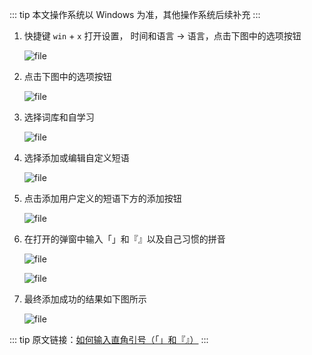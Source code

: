 ::: tip
本文操作系统以 Windows 为准，其他操作系统后续补充
:::

1. 快捷键 `win` + `x` 打开设置， 时间和语言 -> 语言，点击下图中的选项按钮

    ![file](/images/如何输入直角引号（「」和『』）/option_1.png)

2. 点击下图中的选项按钮

    ![file](/images/如何输入直角引号（「」和『』）/option_2.png)

3. 选择词库和自学习

    ![file](/images/如何输入直角引号（「」和『』）/ciku.png)

4. 选择添加或编辑自定义短语

    ![file](/images/如何输入直角引号（「」和『』）/add_phrase.png)

5. 点击添加用户定义的短语下方的添加按钮

    ![file](/images/如何输入直角引号（「」和『』）/add_user_phrase.png)

6. 在打开的弹窗中输入「」和『』以及自己习惯的拼音

    ![file](/images/如何输入直角引号（「」和『』）/add_「」png.png)
    
    ![file](/images/如何输入直角引号（「」和『』）/add_『』.png)

7. 最终添加成功的结果如下图所示

    ![file](/images/如何输入直角引号（「」和『』）/success.png)

::: tip
原文链接：[如何输入直角引号（「」和『』）](https://www.zhihu.com/question/19755746)
:::